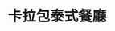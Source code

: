 ---
title: "卡拉包泰式餐廳"
description: "卡拉包泰式餐廳"
layout: shop
keywords:
  - 美食競賽
  - 台灣美食
  - 美食精選
datePublished: "2025-06-30"
dateModified: "2025-07-06"
city: "高雄市"
district: "新興區"
address: "高雄市新興區中正三路54號"
phone: "072367668"
geo: "22.631106261891045, 120.3090951588807"
google_map: "https://maps.app.goo.gl/iiGoHinUDjNwHMAK9"
footinder: "https://footinder.com.tw/%e9%ab%98%e9%9b%84%e5%b8%82%e6%96%b0%e8%88%88%e5%8d%80/11516/"
official: "https://www.facebook.com/profile.php?id=100064301155159"
award:
  - name: "500盤"
    year: "2024"
    entries:
      - dishes:
          - "火燒島"

---